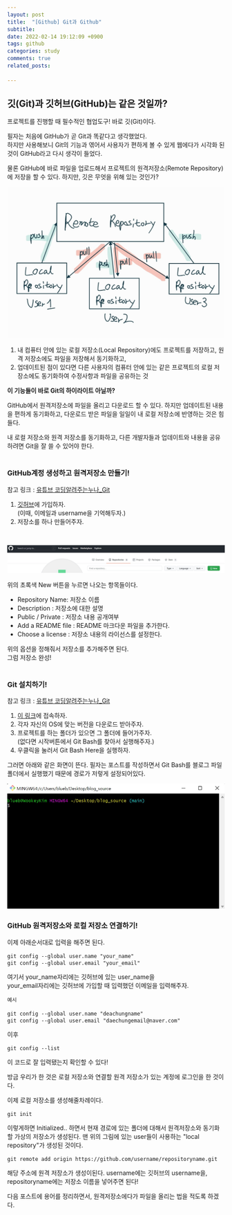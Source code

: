 ```yaml
---
layout: post
title:  "[Github] Git과 Github"
subtitle:
date: 2022-02-14 19:12:09 +0900
tags: github
categories: study
comments: true
related_posts:

---
```


## 깃(Git)과 깃허브(GitHub)는 같은 것일까?

프로젝트를 진행할 때 필수적인 협업도구! 바로 깃(Git)이다.<br/>

필자는 처음에 GitHub가 곧 Git과 똑같다고 생각했었다.<br/>
하지만 사용해보니 Git의 기능과 엮어서 사용자가 편하게 볼 수 있게 웹에다가 시각화 된 것이 GitHub라고 다시 생각이 들었다.<br/>

물론 GitHub에 바로 파일을 업로드해서 프로젝트의 원격저장소(Remote Repository)에 저장을 할 수 있다. 하지만, 깃은 무엇을 위해 있는 것인가?<br/>

![git의 기능](https://github.com/wookeykim95/wookeykim95.github.io/blob/main/assets/img/study/github/2022-02-14_github_1.jpg?raw=true)

1. 내 컴퓨터 안에 있는 로컬 저장소(Local Repository)에도 프로젝트를 저장하고, 원격 저장소에도 파일을 저장해서 동기화하고,<br/> 
2. 업데이트된 점이 있다면 다른 사용자의 컴퓨터 안에 있는 같은 프로젝트의 로컬 저장소에도 동기화하여 수정사항과 파일을 공유하는 것<br/>

**이 기능들이 바로 Git의 하이라이트 아닐까?**<br/>

GitHub에서 원격저장소에 파일을 올리고 다운로드 할 수 있다. 하지만 업데이트된 내용을 편하게 동기화하고, 다운로드 받은 파일을 일일이 내 로컬 저장소에 반영하는 것은 힘들다.<br/> 

내 로컬 저장소와 원격 저장소를 동기화하고, 다른 개발자들과 업데이트와 내용을 공유하려면 Git을 잘 쓸 수 있어야 한다.<br/>
<br/>

### GitHub계정 생성하고 원격저장소 만들기!<br/>

참고 링크 : [유튜브 코딩알려주는누나_Git](https://www.youtube.com/watch?v=lelVripbt2M&t=183s)

1. [깃허브](https://github.com/)에 가입하자.<br/>
(이때, 이메일과 username을 기억해두자.)
2. 저장소를 하나 만들어주자.
<br/>

![github 저장소 만들기](https://github.com/wookeykim95/wookeykim95.github.io/blob/main/assets/img/study/github/2022-02-14_github_3.jpg?raw=true)
<br/>

위의 초록색 New 버튼을 누르면 나오는 항목들이다.

- Repository Name: 저장소 이름
- Description : 저장소에 대한 설명
- Public / Private : 저장소 내용 공개여부
- Add a README file : README 마크다운 파일을 추가한다.
- Choose a license : 저장소 내용의 라이선스를 설정한다.

위의 옵션을 정해줘서 저장소를 추가해주면 된다.<br/>
그럼 저장소 완성!<br/>
<br/>

### Git 설치하기!<br/>

참고 링크 : [유튜브 코딩알려주는누나_Git](https://www.youtube.com/watch?v=lelVripbt2M&t=298s)

1. [이 링크](https://git-scm.com/downloads)에 접속하자.
2. 각자 자신의 OS에 맞는 버전을 다운로드 받아주자.
3. 프로젝트를 하는 폴더가 있으면 그 폴더에 들어가주자.<br/>
(없다면 시작버튼에서 Git Bash를 찾아서 실행해주자.)
4. 우클릭을 눌러서 Git Bash Here을 실행하자.

그러면 아래와 같은 화면이 뜬다. 필자는 포스트를 작성하면서 Git Bash를 블로그 파일 폴더에서 실행했기 때문에 경로가 저렇게 설정되어있다.<br/>

![git 화면](https://github.com/wookeykim95/wookeykim95.github.io/blob/main/assets/img/study/github/2022-02-14_github_2.jpg?raw=true)


### GitHub 원격저장소와 로컬 저장소 연결하기!<br/>

이제 아래순서대로 입력을 해주면 된다.<br/>
```
git config --global user.name "your_name"
git config --global user.email "your_email"
```

여기서 your_name자리에는 깃허브에 있는 user_name을<br/>
your_email자리에는 깃허브에 가입할 때 입력했던 이메일을 입력해주자.

```
예시

git config --global user.name "deachungname"
git config --global user.email "daechungemail@naver.com"
```
이후
```
git config --list
```
이 코드로 잘 입력됐는지 확인할 수 있다!<br/>

방금 우리가 한 것은 로컬 저장소와 연결할 원격 저장소가 있는 계정에 로그인을 한 것이다.<br/>

이제 로컬 저장소를 생성해줄차례이다.

```
git init
```
이렇게하면 Initialized.. 하면서 현재 경로에 있는 폴더에 대해서 원격저장소와 동기화할 가상의 저장소가 생성된다. 맨 위의 그림에 있는 user들이 사용하는 "local repository"가 생성된 것이다.

```
git remote add origin https://github.com/username/repositoryname.git 
```
해당 주소에 원격 저장소가 생성이된다.
username에는 깃허브의 username을, repositoryname에는 저장소 이름을 넣어주면 된다!

다음 포스트에 용어를 정리하면서, 원격저장소에다가 파일을 올리는 법을 적도록 하겠다.